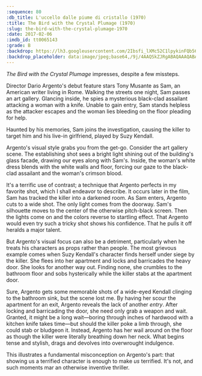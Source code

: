 ```yaml
---
:sequence: 80
:db_title: L'uccello dalle piume di cristallo (1970)
:title: The Bird with the Crystal Plumage (1970)
:slug: the-bird-with-the-crystal-plumage-1970
:date: 2017-02-06
:imdb_id: tt0065143
:grade: B
:backdrop: https://lh3.googleusercontent.com/2Ibsfi_lXMc52C1lpykinFQb56cFjJBHhfpp15OV-BFN-y01dEBchhP5fXe-KBlvJtfixSYoHQFcM_Pmtx85wUmWbJd7iIpnwRYQjMWbRF7I7S4JfGRlbInK9hrfdZpqNvUTug=w1000-l75-rj
:backdrop_placeholder: data:image/jpeg;base64,/9j/4AAQSkZJRgABAQAAAQABAAD/2wCEACgcHiMeGSgjISMtKygwPGRBPDc3PHtYXUlkkYCZlo+AjIqgtObDlKrarYqMyP/L2u71////m8H////6/+b98/gBKy0tPDU8dkFBdvilgKX47Pj4+Pjs+Oz4+Pjs7Ozs7Ozs7Pjs7Pj47Ozs+Ozs7Oz47Ozs7Ozs7Ozs7Ozs7Ozs7P/AABEIAAsAFAMBIgACEQEDEQH/xAAXAAEBAQEAAAAAAAAAAAAAAAAABAUB/8QAGxAAAwACAwAAAAAAAAAAAAAAAAECESESMTL/xAAUAQEAAAAAAAAAAAAAAAAAAAAA/8QAFBEBAAAAAAAAAAAAAAAAAAAAAP/aAAwDAQACEQMRAD8AxuyyUlC47WCRHZqk8J6wAv2wAB//2Q==
---
```


_The Bird with the Crystal Plumage_ impresses, despite a few missteps.

Director Dario Argento's debut feature stars Tony Musante as Sam, an American writer living in Rome. Walking the streets one night, Sam passes an art gallery. Glancing inside, he spies a mysterious black-clad assailant attacking a woman with a knife. Unable to gain entry, Sam stands helpless as the attacker escapes and the woman lies bleeding on the floor pleading for help.

Haunted by his memories, Sam joins the investigation, causing the killer to target him and his live-in girlfriend, played by Suzy Kendall.

Argento's visual style grabs you from the get-go. Consider the art gallery scene. The establishing shot sees a bright light shining out of the building's glass facade, drawing our eyes along with Sam's. Inside, the woman's white dress blends with the white walls and floor, forcing our gaze to the black-clad assailant and the woman's crimson blood.

It's a terrific use of contrast; a technique that Argento perfects in my favorite shot, which I shall endeavor to describe. It occurs later in the film, Sam has tracked the killer into a darkened room. As Sam enters, Argento cuts to a wide shot. The only light comes from the doorway. Sam's silhouette moves to the center of the otherwise pitch-black screen. Then the lights come on and the colors reverse to startling effect. That Argento would even try such a tricky shot shows his confidence. That he pulls it off heralds a major talent.

But Argento's visual focus can also be a detriment, particularly when he treats his characters as props rather than people. The most grievous example comes when Suzy Kendall's character finds herself under siege by the killer. She flees into her apartment and locks and barricades the heavy door. She looks for another way out. Finding none, she crumbles to the bathroom floor and sobs hysterically while the killer stabs at the apartment door.

Sure, Argento gets some memorable shots of a wide-eyed Kendall clinging to the bathroom sink, but the scene lost me. By having her scour the apartment for an exit, Argento reveals the lack of another _entry_. After locking and barricading the door, she need only grab a weapon and wait. Granted, it might be a long wait—boring through inches of hardwood with a kitchen knife takes time—but should the killer poke a limb through, she could stab or bludgeon it. Instead, Argento has her wail around on the floor as though the killer were literally breathing down her neck. What begins tense and stylish, drags and devolves into overwrought indulgence.

This illustrates a fundamental misconception on Argento's part: that showing us a terrified character is enough to make _us_ terrified. It's not, and such moments mar an otherwise inventive thriller.